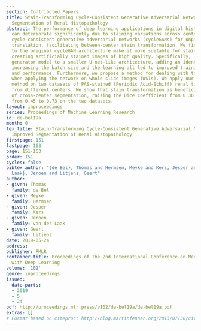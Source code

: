 ```yaml
---
section: Contributed Papers
title: Stain-Transforming Cycle-Consistent Generative Adversarial Networks for Improved
  Segmentation of Renal Histopathology
abstract: The performance of deep learning applications in digital histopathology
  can deteriorate significantly due to staining variations across centers. We employ
  cycle-consistent generative adversarial networks (cycleGANs) for unpaired image-to-image
  translation, facilitating between-center stain transformation. We find that modifications
  to the original cycleGAN architecture make it more suitable for stain transformation,
  creating artificially stained images of high quality. Specifically,  changing the
  generator model to a smaller U-net-like architecture, adding an identity loss term,
  increasing the batch size and the learning all led to improved training stability
  and performance. Furthermore, we propose a method for dealing with tiling artifacts
  when applying the network on whole slide images (WSIs). We apply our stain transformation
  method on two datasets of PAS-stained (Periodic Acid-Schiff) renal tissue sections
  from different centers. We show that stain transformation is beneficial to the performance
  of cross-center segmentation, raising the Dice coefficient from 0.36 to 0.85 and
  from 0.45 to 0.73 on the two datasets.
layout: inproceedings
series: Proceedings of Machine Learning Research
id: de-bel19a
month: 0
tex_title: Stain-Transforming Cycle-Consistent Generative Adversarial Networks for
  Improved Segmentation of Renal Histopathology
firstpage: 151
lastpage: 163
page: 151-163
order: 151
cycles: false
bibtex_author: "{de Bel}, Thomas and Hermsen, Meyke and Kers, Jesper and {van der
  Laak}, Jeroen and Litjens, Geert"
author:
- given: Thomas
  family: de Bel
- given: Meyke
  family: Hermsen
- given: Jesper
  family: Kers
- given: Jeroen
  family: van der Laak
- given: Geert
  family: Litjens
date: 2019-05-24
address: 
publisher: PMLR
container-title: Proceedings of The 2nd International Conference on Medical Imaging
  with Deep Learning
volume: '102'
genre: inproceedings
issued:
  date-parts:
  - 2019
  - 5
  - 24
pdf: http://proceedings.mlr.press/v102/de-bel19a/de-bel19a.pdf
extras: []
# Format based on citeproc: http://blog.martinfenner.org/2013/07/30/citeproc-yaml-for-bibliographies/
---
```

